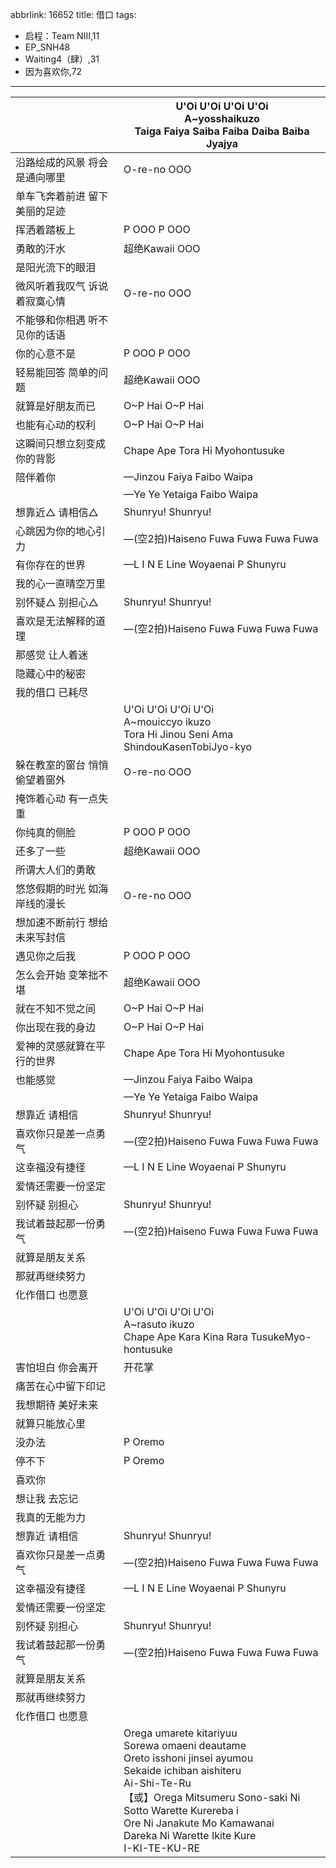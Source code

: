 abbrlink: 16652
title: 借口
tags:
  - 启程：Team NIII,11
  - EP_SNH48
  - Waiting4（肆）,31
  - 因为喜欢你,72
---
|      |U'Oi U'Oi U'Oi U'Oi<br>A~yosshaikuzo<br>Taiga Faiya Saiba Faiba Daiba Baiba Jyajya|
|--|--|
|沿路绘成的风景 将会是通向哪里|O-re-no OOO|
|单车飞奔着前进 留下美丽的足迹|      |
|挥洒着踏板上|P OOO P OOO|
|勇敢的汗水|超绝Kawaii OOO|
|是阳光流下的眼泪|      |
|微风听着我叹气 诉说着寂寞心情|O-re-no OOO|
|不能够和你相遇 听不见你的话语|      |
|你的心意不是|P OOO P OOO|
|轻易能回答 简单的问题|超绝Kawaii OOO|
|就算是好朋友而已|O~P Hai O~P Hai|
|也能有心动的权利|O~P Hai O~P Hai|
|这瞬间只想立刻变成你的背影|Chape Ape Tora Hi Myohontusuke|
|陪伴着你|—Jinzou Faiya Faibo Waipa|
|      |—Ye Ye Yetaiga Faibo Waipa|
|想靠近△ 请相信△|Shunryu! Shunryu!|
|心跳因为你的地心引力|—(空2拍)Haiseno Fuwa Fuwa Fuwa Fuwa|
|有你存在的世界|—L I N E Line Woyaenai P Shunyru|
|我的心一直晴空万里|      |
|别怀疑△ 别担心△|Shunryu! Shunryu!|
|喜欢是无法解释的道理|—(空2拍)Haiseno Fuwa Fuwa Fuwa Fuwa|
|那感觉 让人着迷|      |
|隐藏心中的秘密|      |
|我的借口 已耗尽|      |
|      |U'Oi U'Oi U'Oi U'Oi<br>A~mouiccyo ikuzo<br>Tora Hi Jinou Seni Ama ShindouKasenTobiJyo-kyo|
|躲在教室的窗台 悄悄偷望着窗外|O-re-no OOO|
|掩饰着心动 有一点失重|      |
|你纯真的侧脸|P OOO P OOO|
|还多了一些|超绝Kawaii OOO|
|所谓大人们的勇敢|      |
|悠悠假期的时光 如海岸线的漫长|O-re-no OOO|
|想加速不断前行 想给未来写封信|      |
|遇见你之后我|P OOO P OOO|
|怎么会开始 变笨拙不堪|超绝Kawaii OOO|
|就在不知不觉之间|O~P Hai O~P Hai|
|你出现在我的身边|O~P Hai O~P Hai|
|爱神的灵感就算在平行的世界|Chape Ape Tora Hi Myohontusuke|
|也能感觉|—Jinzou Faiya Faibo Waipa|
|      |—Ye Ye Yetaiga Faibo Waipa|
|想靠近 请相信|Shunryu! Shunryu!|
|喜欢你只是差一点勇气|—(空2拍)Haiseno Fuwa Fuwa Fuwa Fuwa|
|这幸福没有捷径|—L I N E Line Woyaenai P Shunyru|
|爱情还需要一份坚定|      |
|别怀疑 别担心|Shunryu! Shunryu!|
|我试着鼓起那一份勇气|—(空2拍)Haiseno Fuwa Fuwa Fuwa Fuwa|
|就算是朋友关系|      |
|那就再继续努力|      |
|化作借口 也愿意|      |
|      |U'Oi U'Oi U'Oi U'Oi<br>A~rasuto ikuzo<br>Chape Ape Kara Kina Rara TusukeMyo-hontusuke|
|害怕坦白 你会离开|开花掌|
|痛苦在心中留下印记|      |
|我想期待 美好未来|      |
|就算只能放心里|      |
|没办法|P Oremo|
|停不下|P Oremo|
|喜欢你|      |
|想让我 去忘记|      |
|我真的无能为力|      |
|想靠近 请相信|Shunryu! Shunryu!|
|喜欢你只是差一点勇气|—(空2拍)Haiseno Fuwa Fuwa Fuwa Fuwa|
|这幸福没有捷径|—L I N E Line Woyaenai P Shunyru|
|爱情还需要一份坚定|      |
|别怀疑 别担心|Shunryu! Shunryu!|
|我试着鼓起那一份勇气|—(空2拍)Haiseno Fuwa Fuwa Fuwa Fuwa|
|就算是朋友关系|      |
|那就再继续努力|      |
|化作借口 也愿意|      |
|      |Orega umarete kitariyuu<br>Sorewa omaeni deautame<br>Oreto isshoni jinsei ayumou<br>Sekaide ichiban aishiteru<br>Ai-Shi-Te-Ru<br>【或】Orega Mitsumeru Sono-saki Ni<br>Sotto Warette Kurereba i<br>Ore Ni Janakute Mo Kamawanai<br>Dareka Ni Warette Ikite Kure<br>I-KI-TE-KU-RE|
